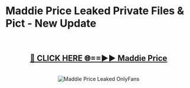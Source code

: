 # Maddie Price Leaked Private Files & Pict - New Update
<br>
<div align="center">
<h2><a href="https://mediafilles.blogspot.com/?title=Maddie_Price" rel="nofollow">🔴 CLICK HERE 🌐==►► Maddie Price</a></h2>
<br>
<a href="https://mediafilles.blogspot.com/?title=Maddie_Price" rel="nofollow" data-target="animated-image.originalLink"><img src="https://i.ibb.co.com/WyWwxjT/player-gif2.gif" alt="Maddie Price Leaked OnlyFans" style="max-width: 100%; display: inline-block;" data-target="animated-image.originalImage"></a>
</div>
<br>